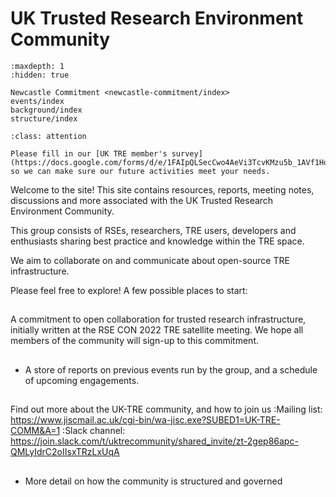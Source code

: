 # UK Trusted Research Environment Community

```{toctree}
:maxdepth: 1
:hidden: true

Newcastle Commitment <newcastle-commitment/index>
events/index
background/index
structure/index
```

```{admonition} Members survey
:class: attention

Please fill in our [UK TRE member's survey](https://docs.google.com/forms/d/e/1FAIpQLSecCwo4AeVi3TcvKMzu5b_1AVf1HozZ8pDjNzxPy5AXODWeQA/viewform) so we can make sure our future activities meet your needs.
```

Welcome to the site! This site contains resources, reports, meeting notes, discussions and more associated with the UK Trusted Research Environment Community.

This group consists of RSEs, researchers, TRE users, developers and enthusiasts sharing best practice and knowledge within the TRE space.

We aim to collaborate on and communicate about open-source TRE infrastructure.

Please feel free to explore! A few possible places to start:

## [](newcastle-commitment/index)

A commitment to open collaboration for trusted research infrastructure, initially written at the RSE CON 2022 TRE satellite meeting.
We hope all members of the community will sign-up to this commitment.

## [](events/index)

- A store of reports on previous events run by the group, and a schedule of upcoming engagements.

## [](background/index)

Find out more about the UK-TRE community, and how to join us
:Mailing list: https://www.jiscmail.ac.uk/cgi-bin/wa-jisc.exe?SUBED1=UK-TRE-COMM&A=1
:Slack channel: https://join.slack.com/t/uktrecommunity/shared_invite/zt-2gep86apc-QMLyIdrC2oIIsxTRzLxUqA

## [](structure/index)

- More detail on how the community is structured and governed
